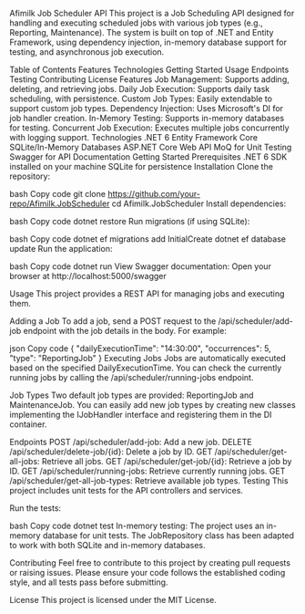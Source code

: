 Afimilk Job Scheduler API
This project is a Job Scheduling API designed for handling and executing scheduled jobs with various job types (e.g., Reporting, Maintenance). The system is built on top of .NET and Entity Framework, using dependency injection, in-memory database support for testing, and asynchronous job execution.

Table of Contents
Features
Technologies
Getting Started
Usage
Endpoints
Testing
Contributing
License
Features
Job Management: Supports adding, deleting, and retrieving jobs.
Daily Job Execution: Supports daily task scheduling, with persistence.
Custom Job Types: Easily extendable to support custom job types.
Dependency Injection: Uses Microsoft's DI for job handler creation.
In-Memory Testing: Supports in-memory databases for testing.
Concurrent Job Execution: Executes multiple jobs concurrently with logging support.
Technologies
.NET 6
Entity Framework Core
SQLite/In-Memory Databases
ASP.NET Core Web API
MoQ for Unit Testing
Swagger for API Documentation
Getting Started
Prerequisites
.NET 6 SDK installed on your machine
SQLite for persistence
Installation
Clone the repository:

bash
Copy code
git clone https://github.com/your-repo/Afimilk.JobScheduler
cd Afimilk.JobScheduler
Install dependencies:

bash
Copy code
dotnet restore
Run migrations (if using SQLite):

bash
Copy code
dotnet ef migrations add InitialCreate
dotnet ef database update
Run the application:

bash
Copy code
dotnet run
View Swagger documentation: Open your browser at http://localhost:5000/swagger

Usage
This project provides a REST API for managing jobs and executing them.

Adding a Job
To add a job, send a POST request to the /api/scheduler/add-job endpoint with the job details in the body. For example:

json
Copy code
{
  "dailyExecutionTime": "14:30:00",
  "occurrences": 5,
  "type": "ReportingJob"
}
Executing Jobs
Jobs are automatically executed based on the specified DailyExecutionTime. You can check the currently running jobs by calling the /api/scheduler/running-jobs endpoint.

Job Types
Two default job types are provided: ReportingJob and MaintenanceJob. You can easily add new job types by creating new classes implementing the IJobHandler interface and registering them in the DI container.

Endpoints
POST /api/scheduler/add-job: Add a new job.
DELETE /api/scheduler/delete-job/{id}: Delete a job by ID.
GET /api/scheduler/get-all-jobs: Retrieve all jobs.
GET /api/scheduler/get-job/{id}: Retrieve a job by ID.
GET /api/scheduler/running-jobs: Retrieve currently running jobs.
GET /api/scheduler/get-all-job-types: Retrieve available job types.
Testing
This project includes unit tests for the API controllers and services.

Run the tests:

bash
Copy code
dotnet test
In-memory testing: The project uses an in-memory database for unit tests. The JobRepository class has been adapted to work with both SQLite and in-memory databases.

Contributing
Feel free to contribute to this project by creating pull requests or raising issues. Please ensure your code follows the established coding style, and all tests pass before submitting.

License
This project is licensed under the MIT License.